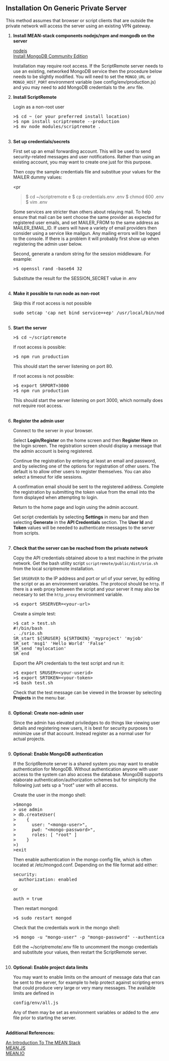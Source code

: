 
<h2>
Installation On Generic Private Server
</h2>
<p>
This method assumes that browser or script clients that are outside the
private network will access the server using an existing VPN gateway.

<ol>
<li>
<b>Install MEAN-stack components nodejs/npm and mongodb on the server</b>
<p>
<a href="https://nodejs.org/en">nodejs</a>
<br>
<a href="https://docs.mongodb.com/master/administration/install-community">Install MongoDB Community Edition</a>
<p>
Installation may require root access.
If the ScriptRemote server needs to use an existing, networked MongoDB service
then the procedure below needs to be slightly modified. You will need to set
the <code>MONGO_URL</code> or <code>MONGO_HOST_PORT</code> environment variable (see config/env/production.js)
and you may need to add MongoDB credentials to the .env file.
</li>

<li>
<b>Install ScriptRemote</b>
<p>
Login as a non-root user

<pre>
>$ cd ~ (or your preferred install location)
>$ npm install scriptremote --production
>$ mv node_modules/scriptremote .
</pre>
</li>
<br>

<li>
<b>Set up credentials/secrets</b>
<p>
First set up an email forwarding account. This will be used to 
send security-related messages and user notifications.
Rather than using an existing account, you may want to create one 
just for this purpose.
<p>
Then copy the sample credentials file and substitue your values 
for the MAILER dummy values:

<pr
>$ cd ~/scriptremote
e
>$ cp credentials.env .env
>$ chmod 600 .env
>$ vim .env
</pre>
<p>
Some services are stricter than others about relaying mail.
To help ensure that mail can be sent choose the same 
provider as expected for registered user emails, and set 
MAILER_FROM to the same address as MAILER_EMAIL_ID.
If users will have a variety of email providers then
consider using a service like mailgun.  Any mailing errors 
will be logged to the console.  If there is a problem it 
will probably first show up when registering the admin 
user below.
<p>

Second, generate a random string for the session middleware.
For example:

<pre>
>$ openssl rand -base64 32
</pre>

Substitute the result for the SESSION_SECRET value in .env
</li>
<br>

<li>
<b>Make it possible to run node as non-root</b>
<p>
Skip this if root access is not possible

<pre>
sudo setcap 'cap_net_bind_service=+ep' /usr/local/bin/node
</pre>

</li>
<br>

<li>
<b>Start the server</b>

<pre>
>$ cd ~/scriptremote
</pre>

If root access is possible:

<pre>
>$ npm run production
</pre>

This should start the server listening on port 80. 
<p>
If root access is not possible:

<pre>
>$ export SRPORT=3000 
>$ npm run production
</pre>

This should start the server listening on port 3000, which
normally does not require root access.
</li>
<br>

<li>
<b>Register the admin user</b>
<p>
Connect to the server in your browser.
<p>
Select <b>Login/Register</b> on the home screen and then
<b>Register Here</b> on the login screen. The registration screen should
display a message that the admin account is being registered. 
<p>
Continue the registration by entering at least an email and password,
and by selecting one of the options for registration of other users. The
default is to allow other users to register themselves. You can also
select a timeout for idle sessions.
<p>
A confirmation email should be sent to the registered address.
Complete the registration by submitting the token value from the 
email into the form displayed when attempting to login.
<p>
Return to the home page and login using the admin account.
<p>
Get script credentials by selecting <b>Settings</b> in menu bar and
then selecting <b>Generate</b> in the <b>API Credentials</b> section. The
<b>User Id</b> and <b>Token</b> values will be needed to authenticate messages
to the server from scripts.
</li>
<br>


<li>
<b>Check that the server can be reached from the private network</b>
<p>
Copy the API credentials obtained above to a test machine in the private
network. Get the bash utility script <code>scriptremote/public/dist/srio.sh</code>
from the local scriptremote installation.
<p>
Set <code>SRSERVER</code> to the IP address and port or url of your server, 
by editing the script or as an environment variables. The protocol should be <code>http</code>. 
If there is a web proxy between the 
script and your server it may also be necesary to set the <code>http_proxy</code> environment variable.

<pre>
>$ export SRSERVER=&lt;your-url&gt;
</pre>

Create a simple test:

<pre>
>$ cat > test.sh
#!/bin/bash
. ./srio.sh
SR_start ${SRUSER} ${SRTOKEN} 'myproject' 'myjob'
SR_set 'msg1' 'Hello World' 'False'
SR_send 'mylocation'
SR_end
</pre>

Export the API credentials to the test script and run it:

<pre>
>$ export SRUSER=&lt;your-userid&gt;
>$ export SRTOKEN=&lt;your-token&gt;
>$ bash test.sh
</pre>

Check that the test message can be viewed in the browser by
selecting <b>Projects</b> in the menu bar.
</li>
<br>

<li>
<b>Optional: Create non-admin user</b>
<p>
Since the admin has elevated priviledges to do things
like viewing user details and registering new users, it is best
for security purposes to minimize use of that account.
Instead register as a normal user for actual projects.
</li>
<br>

<li>
<b>Optional: Enable MongoDB authentication</b>
<p>
If the ScriptRemote server is a shared system you may want to enable authentication for
MongoDB. Without authentication anyone with user access to the
system can also access the database.
MongoDB supports elaborate authentication/authorization schemes
but for simplicity the following just sets up a "root" user
with all access.
<p>
Create the user in the mongo shell:

<pre>
>$mongo
> use admin
> db.createUser(
>    {
>      user: "&lt;mongo-user&gt;",
>      pwd: "&lt;mongo-password&gt;",
>      roles: [ "root" ]
>    }
>)
>exit
</pre>

Then enable authentication in the mongo config file, which is often
located at /etc/mongod.conf. Depending on the file format add either:

<pre>
security:
  authorization: enabled
</pre>

or

<pre>
auth = true
</pre>

Then restart mongod:

<pre>
>$ sudo restart mongod
</pre>

Check that the credentials work in the mongo shell:

<pre>
>$ mongo -u "mongo-user" -p "mongo-password" --authenticationDatabase "admin"
</pre>

Edit the ~/scriptremote/.env file to uncomment the mongo credentials
and substitute your values, then restart the ScriptRemote server.
</li>
<br>

<li>
<b>Optional: Enable project data limits</b>
<p>
You may want to enable limits on the amount of message data that can be
sent to the server, for example to help protect against scripting errors
that could produce very large or very many messages.
The available limits are defined in <pre>config/env/all.js</pre>
Any of them may be set as environment variables or added to the .env 
file prior to starting the server.
</li>
<br>
</ol>

<b>Additional References:</b>
<p>
<a href="https://www.sitepoint.com/introduction-mean-stack">An Introduction To The MEAN Stack</a>
<br>
<a href="http://meanjs.org">MEAN.JS</a>
<br>
<a href="http://mean.io">MEAN.IO</a>
<p>
